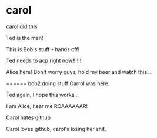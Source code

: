 
# carol

carol did this

Ted is the man!

This is Bob's stuff - hands off!

Ted needs to acp right now!!!!!!

Alice here! Don't worry guys, hold my beer and watch this...


======
bob2 doing stuff
Carrol was here.

Ted again, I hope this works...

I am Alice, hear me ROAAAAAAR!

Carol hates github

Carol loves github, carol's losing her shit.
